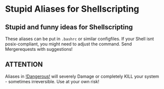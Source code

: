 # Stupid Aliases for Shellscripting

## Stupid and funny ideas for Shellscripting
These aliases can be put in `.bashrc` or similar configfiles. If your Shell isnt posix-compliant, you might need to adjust the command. Send Mergerequests with suggestions!

## ATTENTION
Aliases in [!Dangerous!](!Dangerous!) will severely Damage or completely KILL your system - sometimes irreversible.
Use at your own risk!

